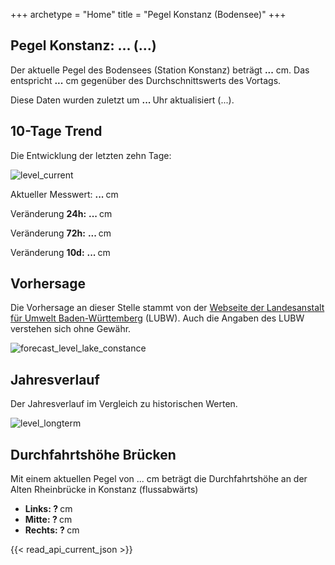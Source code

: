 +++
archetype = "Home"
title = "Pegel Konstanz (Bodensee)"
+++

<h2>Pegel Konstanz: <span id="website_api_current_level_head">...</span> (<span id="website_api_change_vs_yesterday_head">...</span>)</h2>

Der aktuelle Pegel des Bodensees (Station Konstanz) beträgt <b><span id="website_api_current_level">...</span></b> cm. Das entspricht <b><span id="website_api_change_vs_yesterday">...</span></b> cm gegenüber des Durchschnittswerts des Vortags.

Diese Daten wurden zuletzt um <b><span id=website_api_mostrecent_time> ... </span></b> Uhr aktualisiert (<span id=website_api_mostrecent_date>...</span>).

## 10-Tage Trend

Die Entwicklung der letzten zehn Tage:

![level_current](https://pegel-konstanz-for-website.s3.eu-central-1.amazonaws.com/graph/current/de/current_DE.png)

Aktueller Messwert: <b><span id=website_api_current_level_d1>...</span> </b> cm

Veränderung **24h:** <b><span id=website_api_change_24h>...</span> </b> cm

Veränderung **72h:** <b><span id=website_api_change_72h>...</span> </b> cm

Veränderung **10d:** <b><span id=website_api_change_10d>...</span> </b> cm

## Vorhersage

Die Vorhersage an dieser Stelle stammt von der [Webseite der Landesanstalt für Umwelt Baden-Württemberg](https://www.hvz.baden-wuerttemberg.de/pegel.html?id=00007) (LUBW). Auch die Angaben des LUBW verstehen sich ohne Gewähr.

![forecast_level_lake_constance](https://www.hvz.baden-wuerttemberg.de/gifs/00007-2001.GIF)


## Jahresverlauf

Der Jahresverlauf im Vergleich zu historischen Werten.

![level_longterm](https://pegel-konstanz-for-website.s3.eu-central-1.amazonaws.com/graph/longterm/de/longterm_DE.png)


## Durchfahrtshöhe Brücken

Mit einem aktuellen Pegel von <span id=website_api_current_level_bridge>...</span> cm beträgt die Durchfahrtshöhe an der Alten Rheinbrücke in Konstanz (flussabwärts)

<ul>
  <li><b>Links: <span id=website_api_bridge_kn_left> ? </span></b> cm</li>
  <li><b>Mitte: <span id=website_api_bridge_kn_center> ? </span></b> cm</li>
  <li><b>Rechts: <span id=website_api_bridge_kn_right> ? </span></b> cm</li>
</ul>

{{< read_api_current_json >}}

<style>
    span a[rel="me"] {
        display: none;
    }
</style>
<span> <a rel="me" href="https://mastodon.social/@pegelkonstanz">Mastodon</a></span>